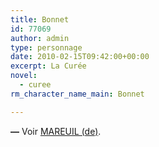 ```yaml
---
title: Bonnet
id: 77069
author: admin
type: personnage
date: 2010-02-15T09:42:00+00:00
excerpt: La Curée
novel:
  - curee
rm_character_name_main: Bonnet

---
```

**—** Voir [MAREUIL (de)][1].

 [1]: http://